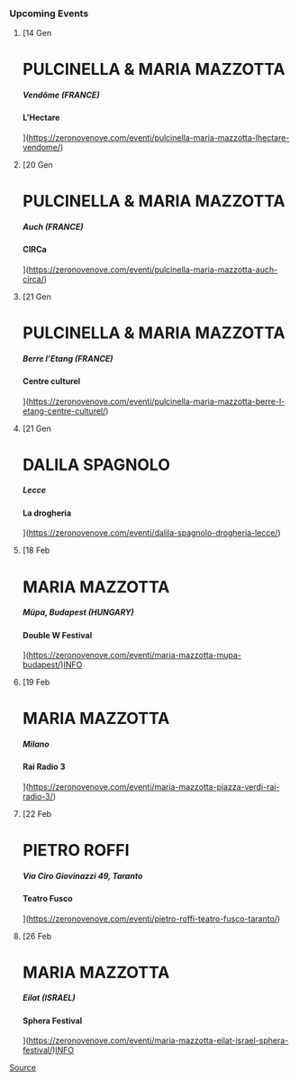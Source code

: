 ### Upcoming Events

1.  [14 Gen
    
    PULCINELLA & MARIA MAZZOTTA
    ===========================
    
    ##### Vendôme (FRANCE)
    
    #### L'Hectare
    
    ](https://zeronovenove.com/eventi/pulcinella-maria-mazzotta-lhectare-vendome/)
2.  [20 Gen
    
    PULCINELLA & MARIA MAZZOTTA
    ===========================
    
    ##### Auch (FRANCE)
    
    #### CIRCa
    
    ](https://zeronovenove.com/eventi/pulcinella-maria-mazzotta-auch-circa/)
3.  [21 Gen
    
    PULCINELLA & MARIA MAZZOTTA
    ===========================
    
    ##### Berre l’Etang (FRANCE)
    
    #### Centre culturel
    
    ](https://zeronovenove.com/eventi/pulcinella-maria-mazzotta-berre-l-etang-centre-culturel/)
4.  [21 Gen
    
    DALILA SPAGNOLO
    ===============
    
    ##### Lecce
    
    #### La drogheria
    
    ](https://zeronovenove.com/eventi/dalila-spagnolo-drogheria-lecce/)
5.  [18 Feb
    
    MARIA MAZZOTTA
    ==============
    
    ##### Müpa, Budapest (HUNGARY)
    
    #### Double W Festival
    
    ](https://zeronovenove.com/eventi/maria-mazzotta-mupa-budapest/)[INFO](https://www.mupa.hu/en/program/world-music-jazz-popular-music/ewiva-maria-mazzotta-2022-02-18_19-30-festival-theatre)
6.  [19 Feb
    
    MARIA MAZZOTTA
    ==============
    
    ##### Milano
    
    #### Rai Radio 3
    
    ](https://zeronovenove.com/eventi/maria-mazzotta-piazza-verdi-rai-radio-3/)
7.  [22 Feb
    
    PIETRO ROFFI
    ============
    
    ##### Via Ciro Giovinazzi 49, Taranto
    
    #### Teatro Fusco
    
    ](https://zeronovenove.com/eventi/pietro-roffi-teatro-fusco-taranto/)
8.  [26 Feb
    
    MARIA MAZZOTTA
    ==============
    
    ##### Eilat (ISRAEL)
    
    #### Sphera Festival
    
    ](https://zeronovenove.com/eventi/maria-mazzotta-eilat-israel-sphera-festival/)[INFO](https://www.tmisrael.co.il/event/MIT05/ALL/iw?utm_source=spherafestival&utm_medium=website&utm_campaign=spherafestival)

[Source](https://zeronovenove.com/event-listing/)